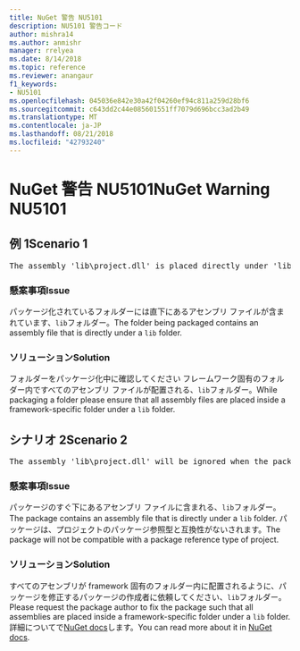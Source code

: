 ```yaml
---
title: NuGet 警告 NU5101
description: NU5101 警告コード
author: mishra14
ms.author: anmishr
manager: rrelyea
ms.date: 8/14/2018
ms.topic: reference
ms.reviewer: anangaur
f1_keywords:
- NU5101
ms.openlocfilehash: 045036e842e30a42f04260ef94c811a259d28bf6
ms.sourcegitcommit: c643dd2c44e085601551ff7079d696bcc3ad2b49
ms.translationtype: MT
ms.contentlocale: ja-JP
ms.lasthandoff: 08/21/2018
ms.locfileid: "42793240"
---
```

# <a name="nuget-warning-nu5101"></a><span data-ttu-id="cb967-103">NuGet 警告 NU5101</span><span class="sxs-lookup"><span data-stu-id="cb967-103">NuGet Warning NU5101</span></span>

## <a name="scenario-1"></a><span data-ttu-id="cb967-104">例 1</span><span class="sxs-lookup"><span data-stu-id="cb967-104">Scenario 1</span></span>
<pre>The assembly 'lib\project.dll' is placed directly under 'lib' folder. It is recommended that assemblies be placed inside a framework-specific folder. Move it into a framework-specific folder.</pre>

### <a name="issue"></a><span data-ttu-id="cb967-105">懸案事項</span><span class="sxs-lookup"><span data-stu-id="cb967-105">Issue</span></span>

<span data-ttu-id="cb967-106">パッケージ化されているフォルダーには直下にあるアセンブリ ファイルが含まれています、`lib`フォルダー。</span><span class="sxs-lookup"><span data-stu-id="cb967-106">The folder being packaged contains an assembly file that is directly under a `lib` folder.</span></span>


### <a name="solution"></a><span data-ttu-id="cb967-107">ソリューション</span><span class="sxs-lookup"><span data-stu-id="cb967-107">Solution</span></span>

<span data-ttu-id="cb967-108">フォルダーをパッケージ化中に確認してください フレームワーク固有のフォルダー内ですべてのアセンブリ ファイルが配置される、`lib`フォルダー。</span><span class="sxs-lookup"><span data-stu-id="cb967-108">While packaging a folder please ensure that all assembly files are placed inside a framework-specific folder under a `lib` folder.</span></span>


## <a name="scenario-2"></a><span data-ttu-id="cb967-109">シナリオ 2</span><span class="sxs-lookup"><span data-stu-id="cb967-109">Scenario 2</span></span>
<pre>The assembly 'lib\project.dll' will be ignored when the package is installed after the migration.</pre>

### <a name="issue"></a><span data-ttu-id="cb967-110">懸案事項</span><span class="sxs-lookup"><span data-stu-id="cb967-110">Issue</span></span>

<span data-ttu-id="cb967-111">パッケージのすぐ下にあるアセンブリ ファイルに含まれる、`lib`フォルダー。</span><span class="sxs-lookup"><span data-stu-id="cb967-111">The package contains an assembly file that is directly under a `lib` folder.</span></span> <span data-ttu-id="cb967-112">パッケージは、プロジェクトのパッケージ参照型と互換性がないされます。</span><span class="sxs-lookup"><span data-stu-id="cb967-112">The package will not be compatible with a package reference type of project.</span></span>


### <a name="solution"></a><span data-ttu-id="cb967-113">ソリューション</span><span class="sxs-lookup"><span data-stu-id="cb967-113">Solution</span></span>

<span data-ttu-id="cb967-114">すべてのアセンブリが framework 固有のフォルダー内に配置されるように、パッケージを修正するパッケージの作成者に依頼してください、`lib`フォルダー。</span><span class="sxs-lookup"><span data-stu-id="cb967-114">Please request the package author to fix the package such that all assemblies are placed inside a framework-specific folder under a `lib` folder.</span></span> <span data-ttu-id="cb967-115">詳細についてで[NuGet docs](https://docs.microsoft.com/en-us/nuget/reference/migrate-packages-config-to-package-reference)します。</span><span class="sxs-lookup"><span data-stu-id="cb967-115">You can read more about it in [NuGet docs](https://docs.microsoft.com/en-us/nuget/reference/migrate-packages-config-to-package-reference).</span></span>


